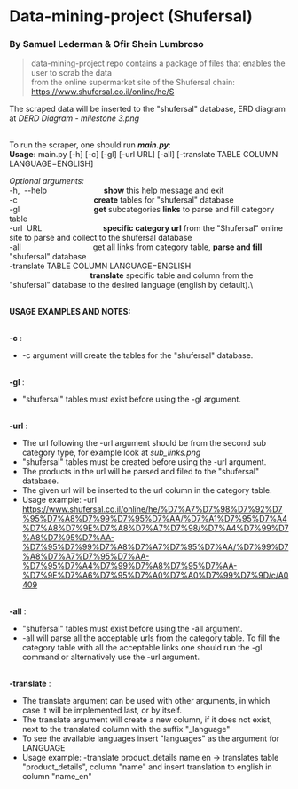 # Data-mining-project (Shufersal)
### By Samuel Lederman & Ofir Shein Lumbroso

>data-mining-project repo contains a package of files that enables the user to scrab the data \
from the online supermarket site of the Shufersal chain: https://www.shufersal.co.il/online/he/S 

The scraped data will be inserted to the "shufersal" database, ERD diagram at *DERD Diagram - milestone 3.png* 



\
To run the scraper, one should run ***main.py***:\
**Usage:** main.py [-h] [-c] [-gl] [-url URL] [-all] [-translate TABLE COLUMN LANGUAGE=ENGLISH]
               

*Optional arguments:*\
  -h,  --help                          **show** this help message and exit \
  -c                                   **create** tables for "shufersal" database\
  -gl                                  **get** subcategories **links** to parse and fill category table \
  -url  URL                            **specific category url** from the "Shufersal" online site to parse and collect to the shufersal database \
  -all                                 get all links from category table, **parse and fill** "shufersal" database \
  -translate TABLE COLUMN LANGUAGE=ENGLISH \
                                       **translate** specific table and column from the "shufersal" database to the desired language (english by default).\


\
**USAGE EXAMPLES AND NOTES:**

\
**-c** :
- -c argument will create the tables for the "shufersal" database.

\
**-gl** :
- "shufersal" tables must exist before using the -gl argument.

\
**-url** :
- The url following the -url argument should be from the second sub category type, for example look at *sub_links.png*
- "shufersal" tables must be created before using the -url argument.
- The products in the url will be parsed and filed to the "shufersal" database.
- The given url will be inserted to the url column in the category table.
- Usage example: -url https://www.shufersal.co.il/online/he/%D7%A7%D7%98%D7%92%D7%95%D7%A8%D7%99%D7%95%D7%AA/%D7%A1%D7%95%D7%A4%D7%A8%D7%9E%D7%A8%D7%A7%D7%98/%D7%A4%D7%99%D7%A8%D7%95%D7%AA-%D7%95%D7%99%D7%A8%D7%A7%D7%95%D7%AA/%D7%99%D7%A8%D7%A7%D7%95%D7%AA-%D7%95%D7%A4%D7%99%D7%A8%D7%95%D7%AA-%D7%9E%D7%A6%D7%95%D7%A0%D7%A0%D7%99%D7%9D/c/A0409

\
**-all** :
- "shufersal" tables must exist before using the -all argument.
- -all will parse all the acceptable urls from the category table. To fill the category table with all the acceptable links one should run the -gl command or alternatively use the -url argument.

\
**-translate** :
- The translate argument can be used with other arguments, in which case it will be implemented last, or by itself. 
- The translate argument will create a new column, if it does not exist, next to the translated column with the suffix "_language" 
- To see the available languages insert "languages" as the argument for LANGUAGE
- Usage example: -translate product_details name en 
-> translates table "product_details", column "name" and insert translation to english in column "name_en" 


